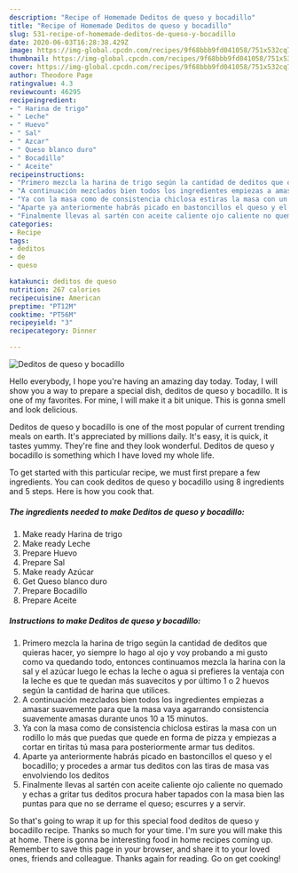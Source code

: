 ```yaml
---
description: "Recipe of Homemade Deditos de queso y bocadillo"
title: "Recipe of Homemade Deditos de queso y bocadillo"
slug: 531-recipe-of-homemade-deditos-de-queso-y-bocadillo
date: 2020-06-03T16:28:38.429Z
image: https://img-global.cpcdn.com/recipes/9f68bbb9fd041058/751x532cq70/deditos-de-queso-y-bocadillo-foto-principal.jpg
thumbnail: https://img-global.cpcdn.com/recipes/9f68bbb9fd041058/751x532cq70/deditos-de-queso-y-bocadillo-foto-principal.jpg
cover: https://img-global.cpcdn.com/recipes/9f68bbb9fd041058/751x532cq70/deditos-de-queso-y-bocadillo-foto-principal.jpg
author: Theodore Page
ratingvalue: 4.3
reviewcount: 46295
recipeingredient:
- " Harina de trigo"
- " Leche"
- " Huevo"
- " Sal"
- " Azcar"
- " Queso blanco duro"
- " Bocadillo"
- " Aceite"
recipeinstructions:
- "Primero mezcla la harina de trigo según la cantidad de deditos que quieras hacer, yo siempre lo hago al ojo y voy probando a mi gusto como va quedando todo, entonces continuamos mezcla la harina con la sal y el azúcar luego le echas la leche o agua si prefieres la ventaja con la leche es que te quedan más suavecitos y por último 1 o 2 huevos según la cantidad de harina que utilices."
- "A continuación mezclados bien todos los ingredientes empiezas a amasar suavemente para que la masa vaya agarrando consistencia suavemente amasas durante unos 10 a 15 minutos."
- "Ya con la masa como de consistencia chiclosa estiras la masa con un rodillo lo más que puedas que quede en forma de pizza y empiezas a cortar en tiritas tú masa para posteriormente armar tus deditos."
- "Aparte ya anteriormente habrás picado en bastoncillos el queso y el bocadillo; y procedes a armar tus deditos con las tiras de masa vas envolviendo los deditos"
- "Finalmente llevas al sartén con aceite caliente ojo caliente no quemado y echas a gritar tus deditos procura haber tapados con la masa bien las puntas para que no se derrame el queso; escurres y a servir."
categories:
- Recipe
tags:
- deditos
- de
- queso

katakunci: deditos de queso 
nutrition: 267 calories
recipecuisine: American
preptime: "PT12M"
cooktime: "PT56M"
recipeyield: "3"
recipecategory: Dinner

---
```



![Deditos de queso y bocadillo](https://img-global.cpcdn.com/recipes/9f68bbb9fd041058/751x532cq70/deditos-de-queso-y-bocadillo-foto-principal.jpg)

Hello everybody, I hope you're having an amazing day today. Today, I will show you a way to prepare a special dish, deditos de queso y bocadillo. It is one of my favorites. For mine, I will make it a bit unique. This is gonna smell and look delicious.



Deditos de queso y bocadillo is one of the most popular of current trending meals on earth. It's appreciated by millions daily. It's easy, it is quick, it tastes yummy. They're fine and they look wonderful. Deditos de queso y bocadillo is something which I have loved my whole life.


To get started with this particular recipe, we must first prepare a few ingredients. You can cook deditos de queso y bocadillo using 8 ingredients and 5 steps. Here is how you cook that.

<!--inarticleads1-->

##### The ingredients needed to make Deditos de queso y bocadillo:

1. Make ready  Harina de trigo
1. Make ready  Leche
1. Prepare  Huevo
1. Prepare  Sal
1. Make ready  Azúcar
1. Get  Queso blanco duro
1. Prepare  Bocadillo
1. Prepare  Aceite




<!--inarticleads2-->

##### Instructions to make Deditos de queso y bocadillo:

1. Primero mezcla la harina de trigo según la cantidad de deditos que quieras hacer, yo siempre lo hago al ojo y voy probando a mi gusto como va quedando todo, entonces continuamos mezcla la harina con la sal y el azúcar luego le echas la leche o agua si prefieres la ventaja con la leche es que te quedan más suavecitos y por último 1 o 2 huevos según la cantidad de harina que utilices.
1. A continuación mezclados bien todos los ingredientes empiezas a amasar suavemente para que la masa vaya agarrando consistencia suavemente amasas durante unos 10 a 15 minutos.
1. Ya con la masa como de consistencia chiclosa estiras la masa con un rodillo lo más que puedas que quede en forma de pizza y empiezas a cortar en tiritas tú masa para posteriormente armar tus deditos.
1. Aparte ya anteriormente habrás picado en bastoncillos el queso y el bocadillo; y procedes a armar tus deditos con las tiras de masa vas envolviendo los deditos
1. Finalmente llevas al sartén con aceite caliente ojo caliente no quemado y echas a gritar tus deditos procura haber tapados con la masa bien las puntas para que no se derrame el queso; escurres y a servir.




So that's going to wrap it up for this special food deditos de queso y bocadillo recipe. Thanks so much for your time. I'm sure you will make this at home. There is gonna be interesting food in home recipes coming up. Remember to save this page in your browser, and share it to your loved ones, friends and colleague. Thanks again for reading. Go on get cooking!
